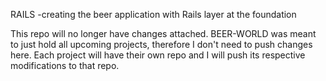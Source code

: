 RAILS
-creating the beer application with Rails layer at the foundation

This repo will no longer have changes attached.  BEER-WORLD was meant to just hold all upcoming projects, therefore I don't
need to push changes here.  Each project will have their own repo and I will push its respective modifications to that repo.
